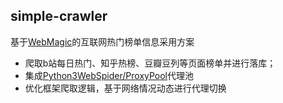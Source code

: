## simple-crawler

基于[WebMagic](https://github.com/code4craft/webmagic)的互联网热门榜单信息采用方案

 - 爬取b站每日热门、知乎热榜、豆瓣豆列等页面榜单并进行落库；
 - 集成[Python3WebSpider/ProxyPool](https://github.com/Python3WebSpider/ProxyPool)代理池
 - 优化框架爬取逻辑，基于网络情况动态进行代理切换